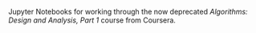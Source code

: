 Jupyter Notebooks for working through the now deprecated *Algorithms: Design and Analysis, Part 1* course from Coursera.
